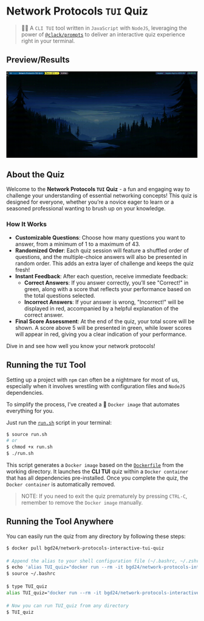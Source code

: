 # Network Protocols `TUI` Quiz

> 👨‍💻 A `CLI TUI` tool written in `JavaScript` with `NodeJS`,
> leveraging the power of [`@clack/prompts`](https://github.com/bombshell-dev/clack.git)
> to deliver an interactive quiz experience right in your terminal.

## Preview/Results

![gif](Images/preview.gif)

## About the Quiz

Welcome to the **Network Protocols `TUI` Quiz** -
a fun and engaging way to challenge your understanding of essential networking concepts!
This quiz is designed for everyone,
whether you’re a novice eager to learn or a seasoned professional wanting to brush up on your knowledge.

### How It Works
- **Customizable Questions**: Choose how many questions you want to answer, from a minimum of 1 to a maximum of 43.
- **Randomized Order**: Each quiz session will feature a shuffled order of questions, and the multiple-choice answers will also be presented in random order. This adds an extra layer of challenge and keeps the quiz fresh!
- **Instant Feedback**: After each question, receive immediate feedback:
  - **Correct Answers**: If you answer correctly, you’ll see "Correct!" in green, along with a score that reflects your performance based on the total questions selected.
  - **Incorrect Answers**: If your answer is wrong, "Incorrect!" will be displayed in red, accompanied by a helpful explanation of the correct answer.
- **Final Score Assessment**: At the end of the quiz, your total score will be shown. A score above 5 will be presented in green, while lower scores will appear in red, giving you a clear indication of your performance.

Dive in and see how well you know your network protocols!

## Running the `TUI` Tool

Setting up a project with `npm` can often be a nightmare for most of us,
especially when it involves wrestling with configuration files and `NodeJS` dependencies.

To simplify the process, I’ve created a 🐳 `Docker image` that automates everything for you.

Just run the [`run.sh`](run.sh) script in your terminal:
```bash
$ source run.sh
# or
$ chmod +x run.sh
$ ./run.sh
```

This script generates a `Docker image` based on the [`Dockerfile`](Dockerfile) from the working directory.
It launches the **CLI TUI** quiz within a `Docker container` that has all dependencies pre-installed.
Once you complete the quiz, the `Docker container` is automatically removed.

> NOTE:
> If you need to exit the quiz prematurely by pressing `CTRL-C`, remember to remove the `Docker image` manually.


## Running the Tool Anywhere

You can easily run the quiz from any directory by following these steps:

```bash
$ docker pull bgd24/network-protocols-interactive-tui-quiz

# Append the alias to your shell configuration file (~/.bashrc, ~/.zshrc, ~/.profile)
$ echo 'alias TUI_quiz="docker run --rm -it bgd24/network-protocols-interactive-tui-quiz"' >> ~/.bashrc
$ source ~/.bashrc

$ type TUI_quiz
alias TUI_quiz="docker run --rm -it bgd24/network-protocols-interactive-tui-quiz"

# Now you can run TUI_quiz from any directory
$ TUI_quiz
```

